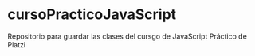 # cursoPracticoJavaScript
Repositorio para guardar las clases del cursgo de JavaScript Práctico de Platzi
